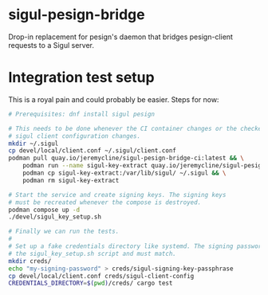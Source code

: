 # sigul-pesign-bridge
Drop-in replacement for pesign's daemon that bridges pesign-client requests to a Sigul server.

# Integration test setup

This is a royal pain and could probably be easier. Steps for now:

```bash
# Prerequisites: dnf install sigul pesign

# This needs to be done whenever the CI container changes or the checked-in
# sigul client configuration changes.
mkdir ~/.sigul
cp devel/local/client.conf ~/.sigul/client.conf
podman pull quay.io/jeremycline/sigul-pesign-bridge-ci:latest && \
    podman run --name sigul-key-extract quay.io/jeremycline/sigul-pesign-bridge-ci:latest && \
    podman cp sigul-key-extract:/var/lib/sigul/ ~/.sigul && \
    podman rm sigul-key-extract

# Start the service and create signing keys. The signing keys
# must be recreated whenever the compose is destroyed.
podman compose up -d
./devel/sigul_key_setup.sh

# Finally we can run the tests.
# 
# Set up a fake credentials directory like systemd. The signing password is set in
# the sigul_key_setup.sh script and must match.
mkdir creds/
echo "my-signing-password" > creds/sigul-signing-key-passphrase
cp devel/local/client.conf creds/sigul-client-config
CREDENTIALS_DIRECTORY=$(pwd)/creds/ cargo test
```